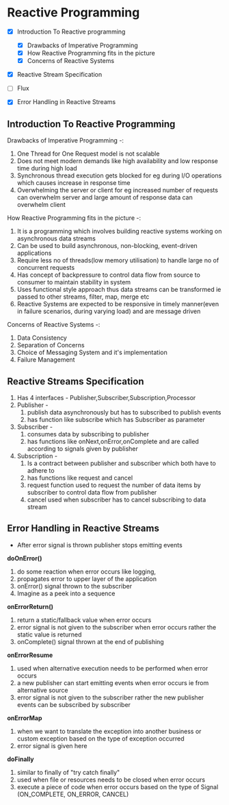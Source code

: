 # Reactive Programming

- [x] Introduction To Reactive programming 
  - [x] Drawbacks of Imperative Programming
  - [x] How Reactive Programming fits  in the picture
  - [x] Concerns of Reactive Systems
- [x] Reactive Stream Specification
- [ ] Flux
- [x] Error Handling in Reactive Streams



## Introduction To Reactive Programming 

Drawbacks of Imperative Programming -:
1. One Thread for One Request model is not scalable 
2. Does not meet modern demands like high availability and low response time during high load
3. Synchronous thread execution gets blocked for eg during I/O operations which  causes increase in response time 
4. Overwhelming the server or client for eg increased number of requests can overwhelm server and large amount of response data can overwhelm client

How Reactive Programming fits  in the picture -:

1. It is a programming which involves building reactive systems working on asynchronous data streams 
2. Can be used to build asynchronous, non-blocking, event-driven applications
3. Require less no of threads(low memory utilisation) to handle large no of concurrent requests
4. Has concept of backpressure to control data flow from source to consumer to maintain stability in system
5. Uses functional style approach thus data streams can be transformed ie passed to other streams, filter, map, merge etc
6. Reactive Systems are expected to be responsive in timely manner(even in failure scenarios, during varying load) and are message driven


Concerns of Reactive Systems -:
1. Data Consistency
2. Separation of Concerns 
3. Choice of Messaging System and it's implementation
4. Failure Management

## Reactive Streams Specification 

1. Has 4 interfaces - Publisher,Subscriber,Subscription,Processor
2. Publisher -
   1. publish data asynchronously but has to subscribed to publish events
   2. has function like subscribe which has Subscriber as parameter 
3. Subscriber - 
   1. consumes data by subscribing to publisher
   2. has functions like onNext,onError,onComplete and are called according to signals given by publisher
4. Subscription -
   1. Is a contract between publisher and subscriber which both have to adhere to
   2. has functions like request and cancel 
   3. request function used to request the number of data items by subscriber to control data flow from publisher
   4. cancel used when subscriber has to cancel subscribing to data stream 

## Error Handling in Reactive Streams

- After error signal is thrown publisher stops emitting events

**doOnError()**

1. do some reaction when error occurs like logging,
2. propagates error to upper layer of the application
3. onError() signal thrown to the subscriber
4. Imagine as a peek into a sequence 


**onErrorReturn()**

1.  return a static/fallback value when error occurs
2.  error signal is not given to the subscriber when error occurs rather the static value is returned
3.  onComplete() signal thrown at the end of publishing

**onErrorResume**

1. used when alternative execution needs to be performed when error occurs
2.  a new publisher can start emitting events when error occurs ie from alternative source
3.  error signal is not given to the subscriber rather the new publisher events can be subscribed by subscriber

**onErrorMap**

1. when we want to translate the exception into another business or custom exception  based on the type of exception occurred
2. error signal is given here

**doFinally**
1. similar to finally of "try catch finally"
2.  used when file or resources needs to be closed when error occurs
3.  execute a piece of code when error occurs based on the type of Signal (ON_COMPLETE, ON_ERROR, CANCEL)

 
